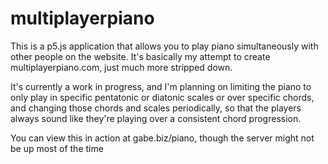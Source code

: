 # multiplayerpiano

This is a p5.js application that allows you to play piano simultaneously with other people on the website. It's basically my attempt to create multiplayerpiano.com, just much more stripped down.

It's currently a work in progress, and I'm planning on limiting the piano to only play in specific pentatonic or diatonic scales or over specific chords, and changing those chords and scales periodically, so that the players always sound like they're playing over a consistent chord progression.

You can view this in action at gabe.biz/piano, though the server might not be up most of the time
